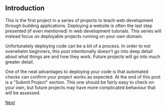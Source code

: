 ## Introduction

This is the first project in a series of projects to teach web development through building applications.  Deploying a website is often the last step presented (if even mentioned) in web development tutorials.  This series will instead focus on deployable projects running on your own domain. 

Unfortunately deploying code can be a bit of a process. In order to not overwhelm beginners, this post intentionally doesn't go into deep detail about what things are and how they work.  Future projects will go into much greater detail.

One of the neat advantages to deploying your code is that automated checks can confirm your project works as expected.  At the end of this post is a "Submit Project" section.  This one should be fairly easy to check on your own, but future projects may have more complicated behaviour that will be assessed.

[Next](/00-Hello-World-Website/01-how-to-set-up-hosting-with-digitalocean)